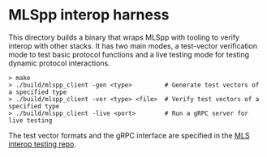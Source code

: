 MLSpp interop harness
=====================

This directory builds a binary that wraps MLSpp with tooling to verify interop
with other stacks.  It has two main modes, a test-vector verification mode to
test basic protocol functions and a live testing mode for testing dynamic
protocol interactions.

```
> make
> ./build/mlspp_client -gen <type>         # Generate test vectors of a specified type
> ./build/mlspp_client -ver <type> <file>  # Verify test vectors of a specified type
> ./build/mlspp_client -live <port>        # Run a gRPC server for live testing
```

The test vector formats and the gRPC interface are specified in the [MLS interop
testing repo](https://github.com/mlswg/mls-implementations).
